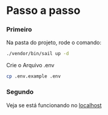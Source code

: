
# Passo a passo

### Primeiro
Na pasta do projeto, rode o comando:
```sh
./vendor/bin/sail up -d
```
Crie o Arquivo .env
```sh
cp .env.example .env
```

### Segundo
Veja se está funcionando no <a href="localhost">localhost</a>
